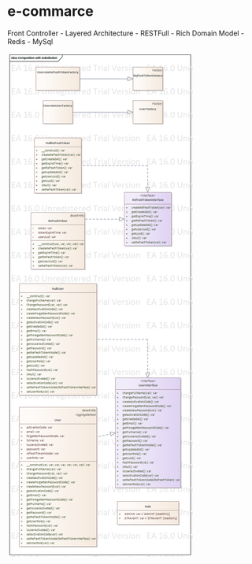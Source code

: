 # e-commarce

Front Controller - Layered Architecture - RESTFull - Rich Domain Model - Redis - MySql

![My Image](src/uml-diagrams/user-aggragete.png)

